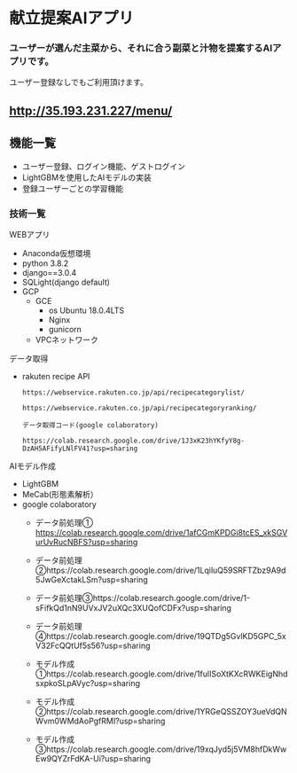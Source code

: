# 献立提案AIアプリ

### ユーザーが選んだ主菜から、それに合う副菜と汁物を提案するAIアプリです。

ユーザー登録なしでもご利用頂けます。

## http://35.193.231.227/menu/



## 機能一覧
- ユーザー登録、ログイン機能、ゲストログイン
- LightGBMを使用したAIモデルの実装
- 登録ユーザーごとの学習機能

### 技術一覧
WEBアプリ
- Anaconda仮想環境
- python 3.8.2
- django==3.0.4
- SQLight(django default)
- GCP
  - GCE
    - os Ubuntu 18.0.4LTS
    - Nginx
    - gunicorn
  - VPCネットワーク

データ取得
- rakuten recipe API

      https://webservice.rakuten.co.jp/api/recipecategorylist/
      
      https://webservice.rakuten.co.jp/api/recipecategoryranking/
      
      データ取得コード(google colaboratory)
      
      https://colab.research.google.com/drive/1J3xK23hYKfyY8g-DzAH5AFifyLNlFV41?usp=sharing
      
AIモデル作成
- LightGBM
- MeCab(形態素解析）
- google colaboratory
  - データ前処理①     https://colab.research.google.com/drive/1afCGmKPDGi8tcES_xkSGVurUvRucNBFS?usp=sharing
  - データ前処理②https://colab.research.google.com/drive/1LqiluQ59SRFTZbz9A9d5JwGeXctakLSm?usp=sharing
  - データ前処理③https://colab.research.google.com/drive/1-sFifkQd1nN9UVxJV2uXQc3XUQofCDFx?usp=sharing
  - データ前処理④https://colab.research.google.com/drive/19QTDg5GvlKD5GPC_5xV32FcQQtUf5s56?usp=sharing

  - モデル作成①https://colab.research.google.com/drive/1fulISoXtKXcRWKEigNhdsxpkoSLpAVyc?usp=sharing
  - モデル作成②https://colab.research.google.com/drive/1YRGeQSSZOY3ueVdQNWvm0WMdAoPgfRMI?usp=sharing
  - モデル作成③https://colab.research.google.com/drive/19xqJyd5j5VM8hfDkWwEw9QYZrFdKA-Ui?usp=sharing




























